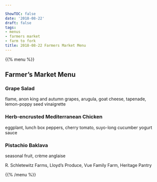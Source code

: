 ```yaml
---

ShowTOC: false
date: '2018-08-22'
draft: false
tags:
- menus
- farmers market
- farm to fork
title: 2018-08-22 Farmers Market Menu
---
```


{{% menu %}}

## Farmer’s Market Menu

### Grape Salad

flame, anon king and autumn grapes,
arugula, goat cheese, tapenade,
lemon\-poppy seed vinaigrette

### Herb\-encrusted Mediterranean Chicken

eggplant, lunch box peppers, cherry tomato,
suyo\-long cucumber yogurt sauce

### Pistachio Baklava

seasonal fruit, crème anglaise


R\. Schletewitz Farms, Lloyd’s Produce,
Vue Family Farm, Heritage Pantry

{{% /menu %}}
